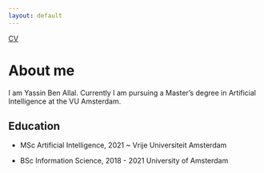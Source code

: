 ```yaml
---
layout: default
---
```


[CV](files/CV_yassin_ben_allal.pdf)

# About me

I am Yassin Ben Allal. Currently I am pursuing a Master’s degree in Artificial Intelligence at the VU Amsterdam.

## Education

- MSc Artificial Intelligence, 2021 ~
  Vrije Universiteit Amsterdam

- BSc Information Science, 2018 - 2021
  University of Amsterdam
